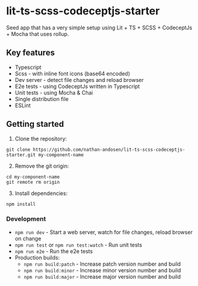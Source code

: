 # lit-ts-scss-codeceptjs-starter

Seed app that has a very simple setup using Lit + TS + SCSS + CodeceptJs + Mocha that uses rollup.

## Key features

* Typescript
* Scss - with inline font icons (base64 encoded)
* Dev server - detect file changes and reload browser
* E2e tests - using CodeceptJs written in Typescript
* Unit tests - using Mocha & Chai
* Single distribution file
* ESLint

## Getting started

1. Clone the repository:

```
git clone https://github.com/nathan-andosen/lit-ts-scss-codeceptjs-starter.git my-component-name
```

2. Remove the git origin:

```
cd my-component-name
git remote rm origin
```

3. Install dependencies:

```
npm install
```

### Development

* `npm run dev` - Start a web server, watch for file changes, reload browser on change
* `npm run test` or `npm run test:watch` - Run unit tests
* `npm run e2e` - Run the e2e tests
* Production builds:
  * `npm run build:patch` - Increase patch version number and build
  * `npm run build:minor` - Increase minor version number and build
  * `npm run build:major` - Increase major version number and build

